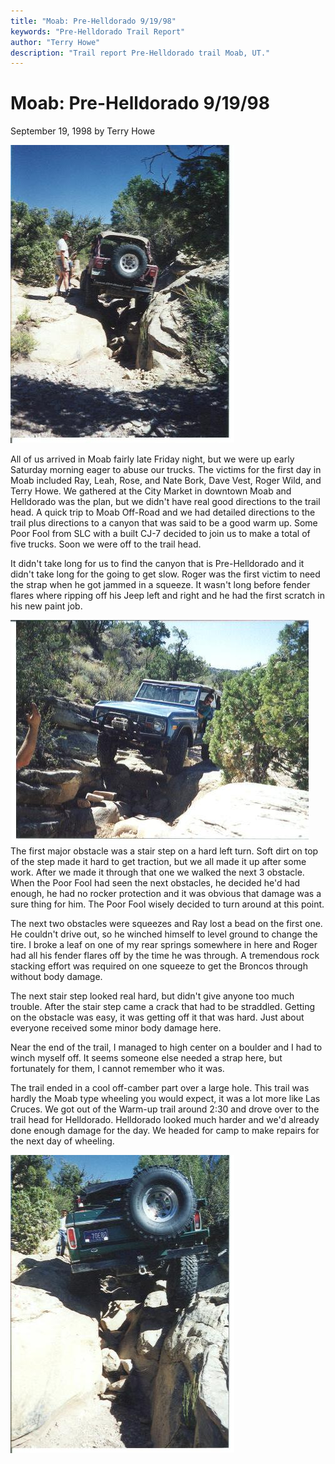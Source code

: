 ```yaml
---
title: "Moab: Pre-Helldorado 9/19/98"
keywords: "Pre-Helldorado Trail Report"
author: "Terry Howe"
description: "Trail report Pre-Helldorado trail Moab, UT."
---
```

# Moab: Pre-Helldorado 9/19/98

September 19, 1998
by Terry Howe

![Moab](../../img/terry/trail/mo980907.jpg "Moab")

All of us arrived in Moab fairly late Friday night, but we were up early Saturday morning eager to abuse our trucks. The victims for the first day in Moab included Ray, Leah, Rose, and Nate Bork, Dave Vest, Roger Wild, and Terry Howe. We gathered at the City Market in downtown Moab and Helldorado was the plan, but we didn't have real good directions to the trail head. A quick trip to Moab Off-Road and we had detailed directions to the trail plus directions to a canyon that was said to be a good warm up. Some Poor Fool from SLC with a built CJ-7 decided to join us to make a total of five trucks. Soon we were off to the trail head.

It didn't take long for us to find the canyon that is Pre-Helldorado and it didn't take long for the going to get slow. Roger was the first victim to need the strap when he got jammed in a squeeze. It wasn't long before fender flares where ripping off his Jeep left and right and he had the first scratch in his new paint job.

![Moab](../../img/terry/trail/mo980905.jpg "Moab") The first major obstacle was a stair step on a hard left turn. Soft dirt on top of the step made it hard to get traction, but we all made it up after some work. After we made it through that one we walked the next 3 obstacle. When the Poor Fool had seen the next obstacles, he decided he'd had enough, he had no rocker protection and it was obvious that damage was a sure thing for him. The Poor Fool wisely decided to turn around at this point.

The next two obstacles were squeezes and Ray lost a bead on the first one. He couldn't drive out, so he winched himself to level ground to change the tire. I broke a leaf on one of my rear springs somewhere in here and Roger had all his fender flares off by the time he was through. A tremendous rock stacking effort was required on one squeeze to get the Broncos through without body damage.

The next stair step looked real hard, but didn't give anyone too much trouble. After the stair step came a crack that had to be straddled. Getting on the obstacle was easy, it was getting off it that was hard. Just about everyone received some minor body damage here.

Near the end of the trail, I managed to high center on a boulder and I had to winch myself off. It seems someone else needed a strap here, but fortunately for them, I cannot remember who it was.

The trail ended in a cool off-camber part over a large hole. This trail was hardly the Moab type wheeling you would expect, it was a lot more like Las Cruces. We got out of the Warm-up trail around 2:30 and drove over to the trail head for Helldorado. Helldorado looked much harder and we'd already done enough damage for the day. We headed for camp to make repairs for the next day of wheeling.

![Moab](../../img/terry/trail/mo980906.jpg "Moab")